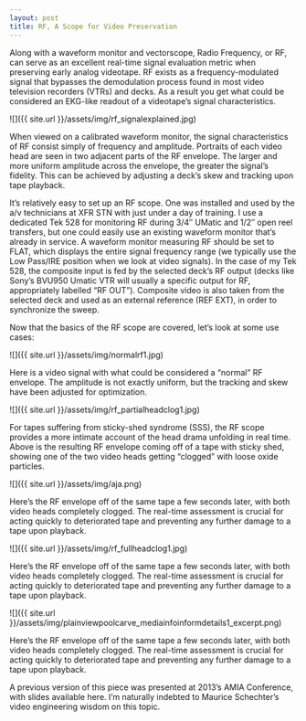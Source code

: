 ```yaml
---
layout: post
title: RF, A Scope for Video Preservation
---
```


Along with a waveform monitor and vectorscope, Radio Frequency, or RF, can serve as an excellent real-time signal evaluation metric when preserving early analog videotape. RF exists as a frequency-modulated signal that bypasses the demodulation process found in most video television recorders (VTRs) and decks. As a result you get what could be considered an EKG-like readout of a videotape’s signal characteristics.

![]({{ site.url }}/assets/img/rf_signalexplained.jpg)

When viewed on a calibrated waveform monitor, the signal characteristics of RF consist simply of frequency and amplitude. Portraits of each video head are seen in two adjacent parts of the RF envelope. The larger and more uniform amplitude across the envelope, the greater the signal’s fidelity. This can be achieved by adjusting a deck’s skew and tracking upon tape playback.

It’s relatively easy to set up an RF scope. One was installed and used by the a/v technicians at XFR STN with just under a day of training. I use a dedicated Tek 528 for monitoring RF during 3/4″ UMatic and 1/2″ open reel transfers, but one could easily use an existing waveform monitor that’s already in service. A waveform monitor measuring RF should be set to FLAT, which displays the entire signal frequency range (we typically use the Low Pass/IRE position when we look at video signals). In the case of my Tek 528, the composite input is fed by the selected deck’s RF output (decks like Sony’s BVU950 Umatic VTR will usually a specific output for RF, appropriately labelled “RF OUT”). Composite video is also taken from the selected deck and used as an external reference (REF EXT), in order to synchronize the sweep.

Now that the basics of the RF scope are covered, let’s look at some use cases:

![]({{ site.url }}/assets/img/normalrf1.jpg)

Here is a video signal with what could be considered a “normal” RF envelope. The amplitude is not exactly uniform, but the tracking and skew have been adjusted for optimization.

![]({{ site.url }}/assets/img/rf_partialheadclog1.jpg)

For tapes suffering from sticky-shed syndrome (SSS), the RF scope provides a more intimate account of the head drama unfolding in real time. Above is the resulting RF envelope coming off of a tape with sticky shed, showing one of the two video heads getting “clogged” with loose oxide particles. 

![]({{ site.url }}/assets/img/aja.png)

Here’s the RF envelope off of the same tape a few seconds later, with both video heads completely clogged. The real-time assessment is crucial for acting quickly to deteriorated tape and preventing any further damage to a tape upon playback.	

![]({{ site.url }}/assets/img/rf_fullheadclog1.jpg)

Here’s the RF envelope off of the same tape a few seconds later, with both video heads completely clogged. The real-time assessment is crucial for acting quickly to deteriorated tape and preventing any further damage to a tape upon playback.

![]({{ site.url }}/assets/img/plainviewpoolcarve_mediainfoinformdetails1_excerpt.png)

Here’s the RF envelope off of the same tape a few seconds later, with both video heads completely clogged. The real-time assessment is crucial for acting quickly to deteriorated tape and preventing any further damage to a tape upon playback.

A previous version of this piece was presented at 2013’s AMIA Conference, with slides available here. I’m naturally indebted to Maurice Schechter’s video engineering wisdom on this topic.
